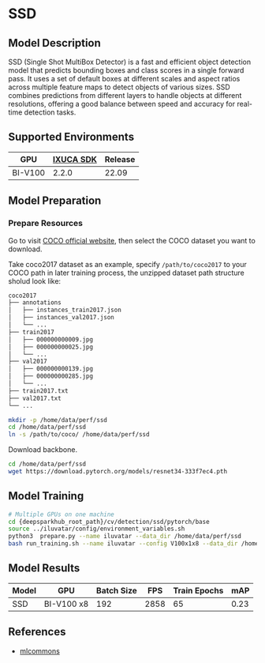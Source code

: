 # SSD

## Model Description

SSD (Single Shot MultiBox Detector) is a fast and efficient object detection model that predicts bounding boxes and
class scores in a single forward pass. It uses a set of default boxes at different scales and aspect ratios across
multiple feature maps to detect objects of various sizes. SSD combines predictions from different layers to handle
objects at different resolutions, offering a good balance between speed and accuracy for real-time detection tasks.

## Supported Environments

| GPU    | [IXUCA SDK](https://gitee.com/deep-spark/deepspark#%E5%A4%A9%E6%95%B0%E6%99%BA%E7%AE%97%E8%BD%AF%E4%BB%B6%E6%A0%88-ixuca) | Release |
|--------|-----------|---------|
| BI-V100 | 2.2.0     |  22.09  |

## Model Preparation

### Prepare Resources

Go to visit [COCO official website](https://cocodataset.org/#download), then select the COCO dataset you want to
download.

Take coco2017 dataset as an example, specify `/path/to/coco2017` to your COCO path in later training process, the
unzipped dataset path structure sholud look like:

```bash
coco2017
├── annotations
│   ├── instances_train2017.json
│   ├── instances_val2017.json
│   └── ...
├── train2017
│   ├── 000000000009.jpg
│   ├── 000000000025.jpg
│   └── ...
├── val2017
│   ├── 000000000139.jpg
│   ├── 000000000285.jpg
│   └── ...
├── train2017.txt
├── val2017.txt
└── ...
```

```bash
mkdir -p /home/data/perf/ssd
cd /home/data/perf/ssd
ln -s /path/to/coco/ /home/data/perf/ssd
```

Download backbone.

```bash
cd /home/data/perf/ssd
wget https://download.pytorch.org/models/resnet34-333f7ec4.pth
```

## Model Training

```bash
# Multiple GPUs on one machine
cd {deepsparkhub_root_path}/cv/detection/ssd/pytorch/base
source ../iluvatar/config/environment_variables.sh
python3  prepare.py --name iluvatar --data_dir /home/data/perf/ssd
bash run_training.sh --name iluvatar --config V100x1x8 --data_dir /home/data/perf/ssd --backbone_path /home/data/perf/ssd/resnet34-333f7ec4.pth
```

## Model Results

| Model | GPU        | Batch Size | FPS  | Train Epochs | mAP  |
|-------|------------|------------|------|--------------|------|
| SSD   | BI-V100 x8 | 192        | 2858 | 65           | 0.23 |

## References

- [mlcommons](https://github.com/mlcommons/training_results_v0.7/tree/master/NVIDIA/benchmarks/ssd/implementations/pytorch)
